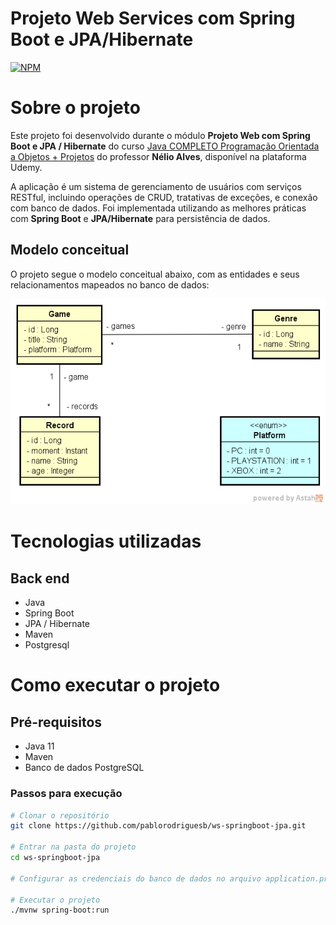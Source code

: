 # Projeto Web Services com Spring Boot e JPA/Hibernate
[![NPM](https://img.shields.io/npm/l/react)](https://github.com/pablorodriguesb/ws-springboot-jpa/blob/main/LICENSE) 

# Sobre o projeto

Este projeto foi desenvolvido durante o módulo **Projeto Web com Spring Boot e JPA / Hibernate** do curso [Java COMPLETO Programação Orientada a Objetos + Projetos](https://www.udemy.com/course/java-curso-completo/) do professor **Nélio Alves**, disponível na plataforma Udemy.

A aplicação é um sistema de gerenciamento de usuários com serviços RESTful, incluindo operações de CRUD, tratativas de exceções, e conexão com banco de dados. Foi implementada utilizando as melhores práticas com **Spring Boot** e **JPA/Hibernate** para persistência de dados.

## Modelo conceitual
O projeto segue o modelo conceitual abaixo, com as entidades e seus relacionamentos mapeados no banco de dados:

![Modelo Conceitual](https://github.com/acenelio/assets/raw/main/sds1/modelo-conceitual.png)

# Tecnologias utilizadas
## Back end
- Java
- Spring Boot
- JPA / Hibernate
- Maven
- Postgresql

# Como executar o projeto

## Pré-requisitos
- Java 11
- Maven
- Banco de dados PostgreSQL

### Passos para execução

```bash
# Clonar o repositório
git clone https://github.com/pablorodriguesb/ws-springboot-jpa.git

# Entrar na pasta do projeto
cd ws-springboot-jpa

# Configurar as credenciais do banco de dados no arquivo application.properties

# Executar o projeto
./mvnw spring-boot:run
